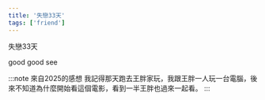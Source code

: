 ```yaml
---
title: '失戀33天'
tags: ['friend']
---
```


失戀33天

good good see

:::note 來自2025的感想
我記得那天跑去王胖家玩，我跟王胖一人玩一台電腦，後來不知道為什麼開始看這個電影，看到一半王胖也過來一起看。
:::